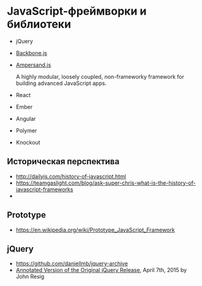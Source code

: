 # JavaScript-фреймворки и библиотеки

*   jQuery
*   [Backbone.js](http://backbonejs.org/)
*   [Ampersand.js](http://ampersandjs.com/)

    A highly modular, loosely coupled, non-frameworky framework for building advanced JavaScript apps.
    
*   React
*   Ember
*   Angular
*   Polymer
*   Knockout

## Историческая перспектива

* http://dailyjs.com/history-of-javascript.html
* https://teamgaslight.com/blog/ask-super-chris-what-is-the-history-of-javascript-frameworks
* 

## Prototype

* https://en.wikipedia.org/wiki/Prototype_JavaScript_Framework

## jQuery

* https://github.com/daniellmb/jquery-archive
* [Annotated Version of the Original jQuery Release][annotated-jquery-original], April 7th, 2015 by John Resig

[annotated-jquery-original]: http://ejohn.org/blog/annotated-version-of-the-original-jquery-release/
